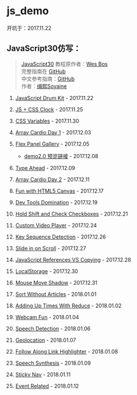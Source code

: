 # js_demo

开坑于：2017.11.22

## JavaScript30仿写：
> [JavaScript30](https://javascript30.com) 教程原作者：[Wes Bos](https://github.com/wesbos)    
> 完整指南在 [GitHub](https://github.com/soyaine/JavaScript30)  
> 中文参考指南：[GitHub](https://github.com/soyaine/JavaScript30)  
> 作者：[缉熙Soyaine](https://github.com/soyaine)  

1. [JavaScript Drum Kit](https://hehe1111.github.io/js_demo/js30/01%20-%20JavaScript%20Drum%20Kit/) - 2017.11.22

2. [JS + CSS Clock](https://hehe1111.github.io/js_demo/js30/02%20-%20JS%20+%20CSS%20Clock/) - 2017.11.25

3. [CSS Variables](https://hehe1111.github.io/js_demo/js30/03%20-%20CSS%20Variables/) - 2017.11.30

4. [Array Cardio Day 1](https://hehe1111.github.io/js_demo/js30/04%20-%20Array%20Cardio%20Day%201/) - 2017.12.03

5. [Flex Panel Gallery](https://hehe1111.github.io/js_demo/js30/05%20-%20Flex%20Panel%20Gallery/) - 2017.12.05
    - [demo2.0 预览链接](http://hehe1111.github.io/js_demo/js30//05%20-%20Flex%20Panel%20Gallery/version2.0/) - 2017.12.08

6. [Type Ahead](http://hehe1111.github.io/js_demo/js30/06%20-%20Type%20Ahead/) - 2017.12.09

7. [Array Cardio Day 2](http://hehe1111.github.io/js_demo/js30/07%20-%20Array%20Cardio%20Day%202/) - 2017.12.11

8. [Fun with HTML5 Canvas](https://hehe1111.github.io/js_demo/js30/08%20-%20Fun%20with%20HTML5%20Canvas/) - 2017.12.17

9. [Dev Tools Domination](https://hehe1111.github.io/js_demo/js30/09%20-%20Dev%20Tools%20Domination/) - 2017.12.19

10. [Hold Shift and Check Checkboxes](https://hehe1111.github.io/js_demo/js30/10%20-%20Hold%20Shift%20and%20Check%20Checkboxes/) - 2017.12.21

11. [Custom Video Player](https://hehe1111.github.io/js_demo/js30/11%20-%20Custom%20Video%20Player/) - 2017.12.24

12. [Key Sequence Detection](https://hehe1111.github.io/js_demo/js30/12%20-%20Key%20Sequence%20Detection/) - 2017.12.26

13. [Slide in on Scroll](https://hehe1111.github.io/js_demo/js30/13%20-%20Slide%20in%20on%20Scroll/) - 2017.12.27

14. [JavaScript References VS Copying](https://hehe1111.github.io/js_demo/js30/14%20-%20JavaScript%20References%20VS%20Copying/) - 2017.12.28

15. [LocalStorage](https://hehe1111.github.io/js_demo/js30/15%20-%20LocalStorage/) - 2017.12.30

16. [Mouse Move Shadow](https://hehe1111.github.io/js_demo/js30/16%20-%20Mouse%20Move%20Shadow/) - 2017.12.31

17. [Sort Without Articles](https://hehe1111.github.io/js_demo/js30/17%20-%20Sort%20Without%20Articles/) - 2018.01.01

18. [Adding Up Times With Reduce](https://hehe1111.github.io/js_demo/js30/18%20-%20Adding%20Up%20Times%20With%20Reduce/) - 2018.01.02

19. [Webcam Fun](https://hehe1111.github.io/js_demo/js30/19%20-%20Webcam%20Fun/) - 2018.01.04

20. [Speech Detection](https://hehe1111.github.io/js_demo/js30/20%20-%20Speech%20Detection/) - 2018.01.06

21. [Geolocation](https://hehe1111.github.io/js_demo/js30/21%20-%20Geolocation/) - 2018.01.07

22. [Follow Along Link Highlighter](https://hehe1111.github.io/js_demo/js30/22%20-%20Follow%20Along%20Link%20Highlighter/) - 2018.01.08

23. [Speech Synthesis](https://hehe1111.github.io/js_demo/js30/23%20-%20Speech%20Synthesis/) - 2018.01.09

24. [Sticky Nav](https://hehe1111.github.io/js_demo/js30/24%20-%20Sticky%20Nav/) - 2018.01.11

25. [Event Related](https://hehe1111.github.io/js_demo/js30/25%20-%20Event%20Related/) - 2018.01.12
